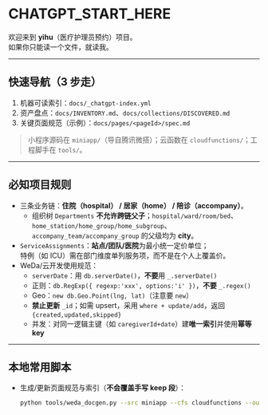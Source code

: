 # CHATGPT_START_HERE

欢迎来到 **yihu**（医疗护理员预约）项目。  
如果你只能读一个文件，就读我。

---

## 快速导航（3 步走）

1. 机器可读索引：`docs/_chatgpt-index.yml`  
2. 资产盘点：`docs/INVENTORY.md`、`docs/collections/DISCOVERED.md`  
3. 关键页面规范（示例）：`docs/pages/<pageId>/spec.md`

> 小程序源码在 `miniapp/`（导自腾讯微搭）；云函数在 `cloudfunctions/`；工程脚手在 `tools/`。

---

## 必知项目规则

- 三条业务链：**住院（hospital） / 居家（home） / 陪诊（accompany）**。  
  - 组织树 `Departments` **不允许跨链父子**；`hospital/ward/room/bed`、`home_station/home_group/home_subgroup`、`accompany_team/accompany_group` 的父级均为 **city**。
- `ServiceAssignments`：**站点/团队/医院**为最小统一定价单位；  
  特例（如 ICU）需在部门维度单列服务项，而不是在个人上覆盖价。
- WeDa/云开发使用规范：  
  - `serverDate`：用 `db.serverDate()`，**不要**用 `_.serverDate()`  
  - 正则：`db.RegExp({ regexp:'xxx', options:'i' })`，**不要** `_.regex()`  
  - Geo：`new db.Geo.Point(lng, lat)`（注意要 `new`）  
  - **禁止更新** `_id`；如需 upsert，采用 `where + update/add`，返回 `{created,updated,skipped}`  
  - 并发：对同一逻辑主键（如 `caregiverId+date`）建**唯一索引**并使用**幂等 key**

---

## 本地常用脚本

- 生成/更新页面规范与索引（**不会覆盖手写 keep 段**）：
  ```bash
  python tools/weda_docgen.py --src miniapp --cfs cloudfunctions --out . --entry u_shou_hu_home --seed-collections --collect-bindings
